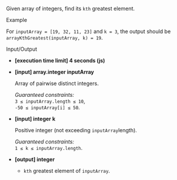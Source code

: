 
Given array of integers, find its  `kth`  greatest element.

Example

For  `inputArray = [19, 32, 11, 23]`  and  `k = 3`, the output should be  
`arrayKthGreatest(inputArray, k) = 19`.

Input/Output

-   **[execution time limit] 4 seconds (js)**
    
-   **[input] array.integer inputArray**
    
    Array of pairwise distinct integers.
    
    _Guaranteed constraints:_  
    `3 ≤ inputArray.length ≤ 10`,  
    `-50 ≤ inputArray[i] ≤ 50`.
    
-   **[input] integer k**
    
    Positive integer (not exceeding  `inputArray`length).
    
    _Guaranteed constraints:_  
    `1 ≤ k ≤ inputArray.length`.
    
-   **[output] integer**
    
    -   `kth`  greatest element of  `inputArray`.